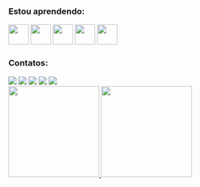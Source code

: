 ### Estou aprendendo:

<div>
<img src="https://cdn.jsdelivr.net/gh/devicons/devicon/icons/linux/linux-plain.svg" width="40" height="40"/> <img src="https://cdn.jsdelivr.net/gh/devicons/devicon/icons/javascript/javascript-plain.svg" width="40" height="40"/> <img src="https://cdn.jsdelivr.net/gh/devicons/devicon/icons/python/python-plain-wordmark.svg" width="40" height="40"/> <img src="https://cdn.jsdelivr.net/gh/devicons/devicon/icons/pycharm/pycharm-plain.svg" idth="40" height="40"/> <img src="https://cdn.jsdelivr.net/gh/devicons/devicon/icons/vscode/vscode-plain-wordmark.svg" width="40" height="40"/>
</div>

### Contatos:

<div>
<a href="https://www.youtube.com/seu-canal-youtube-aqui" target="_blank"><img src="https://img.shields.io/badge/YouTube-FF0000?style=for-the-badge&logo=youtube&logoColor=white" target="_blank"></a>
<a href="https://instagram.com/seu-usuário-instagram-aqui" target="_blank"><img src="https://img.shields.io/badge/-Instagram-%23E4405F?style=for-the-badge&logo=instagram&logoColor=white" target="_blank"></a>
<a href="https://www.twitch.tv/seu-usuário-aqui" target="_blank"><img src="https://img.shields.io/badge/Twitch-9146FF?style=for-the-badge&logo=twitch&logoColor=white" target="_blank"></a>
<a href = "mailto:contato@seu-usuário-aqui"><img src="https://img.shields.io/badge/Gmail-D14836?style=for-the-badge&logo=gmail&logoColor=white" target="_blank"></a>
<a href="https://www.linkedin.com/in/seu-usuário-linkedln-aqui" target="_blank"><img src="https://img.shields.io/badge/-LinkedIn-%230077B5?style=for-the-badge&logo=linkedin&logoColor=white" target="_blank"></a>   
</div>

<div>
<a href="https://github.com/renanzinho1989">
<img height="180em" src="https://github-readme-stats.vercel.app/api/top-langs/?username=renanzinho1989-aqui&layout=compact&langs_count=7&theme=dracula"/>
<img height="180em" src="https://github-readme-stats.vercel.app/api?username=renanzinho1989-aqui&show_icons=true&theme=dracula&include_all_commits=true&count_private=true"/>
</div>
          
